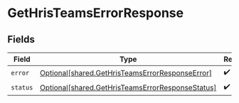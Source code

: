 # GetHrisTeamsErrorResponse


## Fields

| Field                                                                                                          | Type                                                                                                           | Required                                                                                                       | Description                                                                                                    |
| -------------------------------------------------------------------------------------------------------------- | -------------------------------------------------------------------------------------------------------------- | -------------------------------------------------------------------------------------------------------------- | -------------------------------------------------------------------------------------------------------------- |
| `error`                                                                                                        | [Optional[shared.GetHrisTeamsErrorResponseError]](undefined/models/shared/gethristeamserrorresponseerror.md)   | :heavy_check_mark:                                                                                             | N/A                                                                                                            |
| `status`                                                                                                       | [Optional[shared.GetHrisTeamsErrorResponseStatus]](undefined/models/shared/gethristeamserrorresponsestatus.md) | :heavy_check_mark:                                                                                             | N/A                                                                                                            |